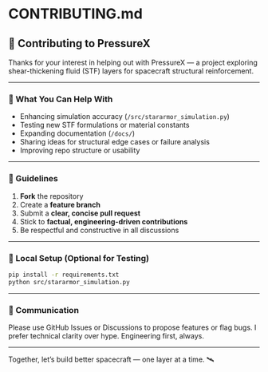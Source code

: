 # CONTRIBUTING.md

## 🚀 Contributing to PressureX

Thanks for your interest in helping out with PressureX — a project exploring shear-thickening fluid (STF) layers for spacecraft structural reinforcement.

---

### 🧰 What You Can Help With
- Enhancing simulation accuracy (`/src/stararmor_simulation.py`)
- Testing new STF formulations or material constants
- Expanding documentation (`/docs/`)
- Sharing ideas for structural edge cases or failure analysis
- Improving repo structure or usability

---

### 📄 Guidelines

1. **Fork** the repository
2. Create a **feature branch**
3. Submit a **clear, concise pull request**
4. Stick to **factual, engineering-driven contributions**
5. Be respectful and constructive in all discussions

---

### 🧪 Local Setup (Optional for Testing)
```bash
pip install -r requirements.txt
python src/stararmor_simulation.py
```

---

### 🤝 Communication
Please use GitHub Issues or Discussions to propose features or flag bugs. I prefer technical clarity over hype. Engineering first, always.

---

Together, let’s build better spacecraft — one layer at a time. 🛰️

